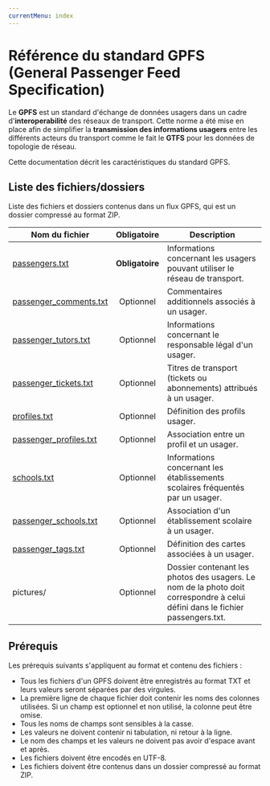 ```yaml
---
currentMenu: index
---
```


# Référence du standard GPFS (General Passenger Feed Specification)

Le **GPFS** est un standard d'échange de données usagers dans un cadre d'**interoperabilité** des réseaux de transport.
Cette norme a été mise en place afin de simplifier la **transmission des informations usagers** entre les différents acteurs du transport comme le fait le **GTFS** pour les données de topologie de réseau.

Cette documentation décrit les caractéristiques du standard GPFS.

## Liste des fichiers/dossiers

Liste des fichiers et dossiers contenus dans un flux GPFS, qui est un dossier compressé au format ZIP.

| Nom du fichier                                        | Obligatoire     | Description  |
|-------------------------------------------------------|:---------------:|--------------|
| [passengers.txt](passengers.txt.html)                 | **Obligatoire** | Informations concernant les usagers pouvant utiliser le réseau de transport. |
| [passenger_comments.txt](passenger_comments.txt.html) | Optionnel       | Commentaires additionnels associés à un usager. |
| [passenger_tutors.txt](passenger_tutors.txt.html)     | Optionnel       | Informations concernant le responsable légal d'un usager. |
| [passenger_tickets.txt](passenger_tickets.txt.html)   | Optionnel       | Titres de transport (tickets ou abonnements) attribués à un usager. |
| [profiles.txt](profiles.txt.html)                     | Optionnel       | Définition des profils usager. |
| [passenger_profiles.txt](passenger_profiles.txt.html) | Optionnel       | Association entre un profil et un usager. |
| [schools.txt](schools.txt.html)                       | Optionnel       | Informations concernant les établissements scolaires fréquentés par un usager. |
| [passenger_schools.txt](passenger_schools.txt.html)   | Optionnel       | Association d'un établissement scolaire à un usager.  |
| [passenger_tags.txt](passenger_tags.txt.html)         | Optionnel       | Définition des cartes associées à un usager.
| pictures/                                             | Optionnel       | Dossier contenant les photos des usagers. Le nom de la photo doit correspondre à celui défini dans le fichier passengers.txt. |

## Prérequis

Les prérequis suivants s'appliquent au format et contenu des fichiers :

* Tous les fichiers d'un GPFS doivent être enregistrés au format TXT et leurs valeurs seront séparées par des virgules.
* La première ligne de chaque fichier doit contenir les noms des colonnes utilisées. Si un champ est optionnel et non utilisé, la colonne peut être omise.
* Tous les noms de champs sont sensibles à la casse.
* Les valeurs ne doivent contenir ni tabulation, ni retour à la ligne.
* Le nom des champs et les valeurs ne doivent pas avoir d'espace avant et après.
* Les fichiers doivent être encodés en UTF-8.
* Les fichiers doivent être contenus dans un dossier compressé au format ZIP.

